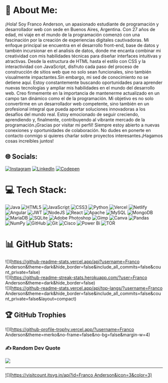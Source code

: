 # 💫 About Me:
¡Hola! Soy Franco Anderson, un apasionado estudiante de programación y desarrollador web con sede en Buenos Aires, Argentina. Con 27 años de edad, mi viaje en el mundo de la programación comenzó con una fascinación por la creación de experiencias digitales cautivadoras. Mi enfoque principal se encuentra en el desarrollo front-end, base de datos y también incursionar en el analisis de datos, donde me encanta combinar mi creatividad con mis habilidades técnicas para diseñar interfaces intuitivas y atractivas. Desde la estructura de HTML hasta el estilo con CSS y la interactividad con JavaScript, disfruto cada paso del proceso de construcción de sitios web que no solo sean funcionales, sino también visualmente impactantes.Sin embargo, mi sed de conocimiento no se detiene aquí. Estoy constantemente buscando oportunidades para aprender nuevas tecnologías y ampliar mis habilidades en el mundo del desarrollo web. Creo firmemente en la importancia de mantenerme actualizado en un campo tan dinámico como el de la programación. Mi objetivo es no solo convertirme en un desarrollador web competente, sino también en un profesional integral que pueda aportar soluciones innovadoras a los desafíos del mundo real. Estoy emocionado de seguir creciendo, aprendiendo y, finalmente, contribuyendo al vibrante mercado de la programación.¡Gracias por visitar mi perfil! Siempre estoy abierto a nuevas conexiones y oportunidades de colaboración. No dudes en ponerte en contacto conmigo si quieres charlar sobre proyectos interesantes.¡Hagamos cosas increíbles juntos!<br>


## 🌐 Socials:
[![Instagram](https://img.shields.io/badge/Instagram-%23E4405F.svg?logo=Instagram&logoColor=white)](https://instagram.com/francoandersonn) [![LinkedIn](https://img.shields.io/badge/LinkedIn-%230077B5.svg?logo=linkedin&logoColor=white)](https://linkedin.com/in/franco-anderson-rojas) [![Codepen](https://img.shields.io/badge/Codepen-000000?style=for-the-badge&logo=codepen&logoColor=white)](https://codepen.io/flamarok) 

# 💻 Tech Stack:
![Java](https://img.shields.io/badge/java-%23ED8B00.svg?style=for-the-badge&logo=openjdk&logoColor=white) ![HTML5](https://img.shields.io/badge/html5-%23E34F26.svg?style=for-the-badge&logo=html5&logoColor=white) ![JavaScript](https://img.shields.io/badge/javascript-%23323330.svg?style=for-the-badge&logo=javascript&logoColor=%23F7DF1E) ![CSS3](https://img.shields.io/badge/css3-%231572B6.svg?style=for-the-badge&logo=css3&logoColor=white) ![Python](https://img.shields.io/badge/python-3670A0?style=for-the-badge&logo=python&logoColor=ffdd54) ![Vercel](https://img.shields.io/badge/vercel-%23000000.svg?style=for-the-badge&logo=vercel&logoColor=white) ![Netlify](https://img.shields.io/badge/netlify-%23000000.svg?style=for-the-badge&logo=netlify&logoColor=#00C7B7) ![Angular](https://img.shields.io/badge/angular-%23DD0031.svg?style=for-the-badge&logo=angular&logoColor=white) ![JWT](https://img.shields.io/badge/JWT-black?style=for-the-badge&logo=JSON%20web%20tokens) ![NodeJS](https://img.shields.io/badge/node.js-6DA55F?style=for-the-badge&logo=node.js&logoColor=white) ![React](https://img.shields.io/badge/react-%2320232a.svg?style=for-the-badge&logo=react&logoColor=%2361DAFB) ![Apache](https://img.shields.io/badge/apache-%23D42029.svg?style=for-the-badge&logo=apache&logoColor=white) ![MySQL](https://img.shields.io/badge/mysql-4479A1.svg?style=for-the-badge&logo=mysql&logoColor=white) ![MongoDB](https://img.shields.io/badge/MongoDB-%234ea94b.svg?style=for-the-badge&logo=mongodb&logoColor=white) ![MariaDB](https://img.shields.io/badge/MariaDB-003545?style=for-the-badge&logo=mariadb&logoColor=white) ![SQLite](https://img.shields.io/badge/sqlite-%2307405e.svg?style=for-the-badge&logo=sqlite&logoColor=white) ![Adobe Photoshop](https://img.shields.io/badge/adobe%20photoshop-%2331A8FF.svg?style=for-the-badge&logo=adobe%20photoshop&logoColor=white) ![Gimp](https://img.shields.io/badge/Gimp-657D8B?style=for-the-badge&logo=gimp&logoColor=FFFFFF) ![Canva](https://img.shields.io/badge/Canva-%2300C4CC.svg?style=for-the-badge&logo=Canva&logoColor=white) ![Pandas](https://img.shields.io/badge/pandas-%23150458.svg?style=for-the-badge&logo=pandas&logoColor=white) ![NumPy](https://img.shields.io/badge/numpy-%23013243.svg?style=for-the-badge&logo=numpy&logoColor=white) ![GitHub](https://img.shields.io/badge/github-%23121011.svg?style=for-the-badge&logo=github&logoColor=white) ![Git](https://img.shields.io/badge/git-%23F05033.svg?style=for-the-badge&logo=git&logoColor=white) ![Cisco](https://img.shields.io/badge/cisco-%23049fd9.svg?style=for-the-badge&logo=cisco&logoColor=black) ![Power Bi](https://img.shields.io/badge/power_bi-F2C811?style=for-the-badge&logo=powerbi&logoColor=black) ![TOR](https://img.shields.io/badge/tor-%237E4798.svg?style=for-the-badge&logo=tor-project&logoColor=white)
# 📊 GitHub Stats:
![](https://github-readme-stats.vercel.app/api?username=Franco Anderson&theme=dark&hide_border=false&include_all_commits=false&count_private=false)<br/>
![](https://github-readme-streak-stats.herokuapp.com/?user=Franco Anderson&theme=dark&hide_border=false)<br/>
![](https://github-readme-stats.vercel.app/api/top-langs/?username=Franco Anderson&theme=dark&hide_border=false&include_all_commits=false&count_private=false&layout=compact)

## 🏆 GitHub Trophies
![](https://github-profile-trophy.vercel.app/?username=Franco Anderson&theme=merko&no-frame=false&no-bg=false&margin-w=4)

### ✍️ Random Dev Quote
![](https://quotes-github-readme.vercel.app/api?type=horizontal&theme=merko)

---
[![](https://visitcount.itsvg.in/api?id=Franco Anderson&icon=3&color=3)](https://visitcount.itsvg.in)

